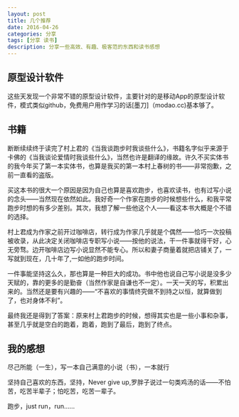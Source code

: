 ```yaml
---
layout: post
title: 几个推荐
date: 2016-04-26
categories: 分享
tags: [分享 读书]
description: 分享一些高效、有趣、极客范的东西和读书感想
---
```

## 原型设计软件

 这些天发现一个非常不错的原型设计软件，主要针对的是移动App的原型设计软件，模式类似github，免费用户用作学习的话[墨刀]（modao.cc)基本够了。

## 书籍

断断续续终于读完了村上君的《当我谈跑步时我谈些什么》，书籍名字似乎来源于卡佛的《当我谈论爱情时我谈些什么》，当然也许是翻译的缘故。许久不买实体书的我今年买了第一本实体书，也算是我买的第一本村上春树的书——非常抱歉，之前一直看的盗版。

买这本书的很大一个原因是因为自己也算是喜欢跑步，也喜欢读书，也有过写小说的念头——当然现在依然如此。我好奇一个作家在跑步的时候想些什么，和我平常跑步时想的有多少差别。其次，我想了解一些他这个人——看这本书大概是个不错的选择。

村上君成为作家之前开过咖啡店，转行成为作家几乎就是个偶然——恰巧一次投稿被收录，从此决定关闭咖啡店专职写小说——按他的说法，干一件事就得干好，心无旁骛。边开咖啡店边写小说显然不能专心。所以和妻子商量着就把店铺关了，一写就到现在，几十年了,一如他的跑步时间。

一件事能坚持这么久，那也算是一种巨大的成功。书中他也说自己写小说是没多少天赋的，靠的更多的是勤奋（当然作家是自谦也不一定）。一天一天的写，积累出来的。当然还是要有兴趣的——“不喜欢的事情终究做不到持之以恒，就算做到了，也对身体不利”。

最终我还是得到了答案：原来村上君跑步的时候，想得其实也是一些小事和杂事，甚至几乎就是空白的跑着，跑着，跑到了最后，跑到了终点。


## 我的感想

尽己所能（一生），写一本自己满意的小说（书），一本就行

坚持自己喜欢的东西，坚持，Never give up,罗胖子说过一句类鸡汤的话——不怕苦，吃苦半辈子；怕吃苦，吃苦一辈子。

跑步，just run，run……

